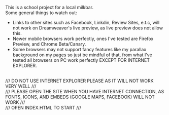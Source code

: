 This is a school project for a local milkbar. <br>
Some general things to watch out:
<ul>
<li>Links to other sites such as Facebook, Linkdin, Review Sites, e.t.c, will not work on Dreamweaver's live preview, as live preview does not allow this.
<li>Newer mobile browsers work perfectly, ones I've tested are Firefox Preview, and Chrome Beta/Canary.
<li>Some browsers may not support fancy features like my parallax background on my pages so just be mindful of that, from what I've tested all browsers on PC work perfectly EXCEPT FOR INTERNET EXPLORER.
</ul>
<br>
/// DO NOT USE INTERNET EXPLORER PLEASE AS IT WILL NOT WORK VERY WELL ///
<br>
/// PLEASE OPEN THE SITE WHEN YOU HAVE INTERNET CONNECTION, AS FONTS, ICONS, AND EMBEDS (GOOGLE MAPS, FACEBOOK) WILL NOT WORK ///
<br>
/// OPEN INDEX.HTML TO START ///
